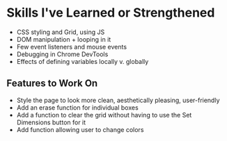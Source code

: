 # Skills I've Learned or Strengthened

- CSS styling and Grid, using JS
- DOM manipulation + looping in it
- Few event listeners and mouse events
- Debugging in Chrome DevTools
- Effects of defining variables locally v. globally

## Features to Work On

- Style the page to look more clean, aesthetically pleasing, user-friendly
- Add an erase function for individual boxes
- Add a function to clear the grid without having to use the Set Dimensions button for it
- Add function allowing user to change colors
